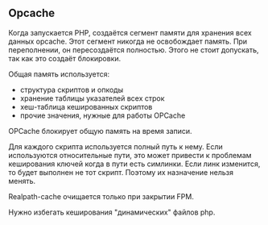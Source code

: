 ## Opcache

Когда запускается PHP, создаётся сегмент памяти для хранения всех данных opcache.
Этот сегмент никогда не освобождает память. При переполнении, он пересоздаётся полностью. Этого не стоит допускать, так как это создаёт блокировки.

Общая память используется:

- структура скриптов и опкоды
- хранение таблицы указателей всех строк
- хеш-таблица кешированных скриптов
- прочие значения, нужные для работы OPCache

OPCache блокирует общую память на время записи.

Для каждого скрипта используется полный путь к нему. Если используются относительные пути, это может привести к проблемам кеширования ключей когда в пути есть симлинки. Если линк изменится, то будет выполнен не тот скрипт.  Поэтому их назначение нельзя менять.

Realpath-cache очищается только при закрытии FPM.

Нужно избегать кеширования "динамических" файлов php.
